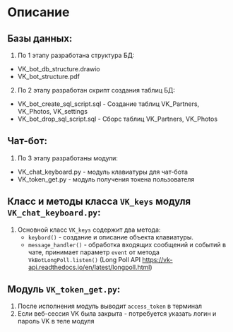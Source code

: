 # Описание

## Базы данных:
1. По 1 этапу разработана структура БД:
- VK_bot_db_structure.drawio
- VK_bot_structure.pdf
2. По 2 этапу разработан скрипт создания таблиц БД:
- VK_bot_create_sql_script.sql - Создание таблиц VK_Partners, VK_Photos, VK_settings
- VK_bot_drop_sql_script.sql - Сборс таблиц VK_Partners, VK_Photos

## Чат-бот:
1. По 3 этапу разработаны модули:
- VK_chat_keyboard.pу - модуль клавиатуры для чат-бота
- VK_token_get.py - модуль получения токена пользователя 

## Класс и методы класса `VK_keys` модуля `VK_chat_keyboard.pу`:
1. Основной класс `VK_keys` содержит два метода:
    - `keybord()` - создание и описание объекта клавиатуры.
    - `message_handler()` - обработка входящих сообщений и  событий в чате, принимает параметр `event` от метода `VkBotLongPoll.listen()` (Long Poll API <https://vk-api.readthedocs.io/en/latest/longpoll.html>)

## Модуль `VK_token_get.py`:
1. После исполнения модуль выводит `access_token` в терминал
2. Если веб-сессия VK была закрыта - потребуется указать логин и пароль VK в теле модуля
